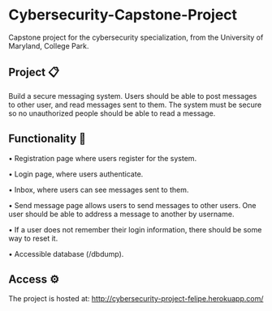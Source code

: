 # Cybersecurity-Capstone-Project
Capstone project for the cybersecurity specialization, from the University of Maryland, College Park.

## Project 📋
Build a secure messaging system. Users should be able to post messages to other user, and read messages sent to them. The system must be secure so no unauthorized people should be able to read a message.

## Functionality 🔧
• Registration page where users register for the system.

• Login page, where users authenticate.

• Inbox, where users can see messages sent to them.

• Send message page allows users to send messages to other users. One user should be able to address a message to another by username.

• If a user does not remember their login information, there should be some way to reset it.

• Accessible database (/dbdump).

## Access ⚙️
The project is hosted at: http://cybersecurity-project-felipe.herokuapp.com/
